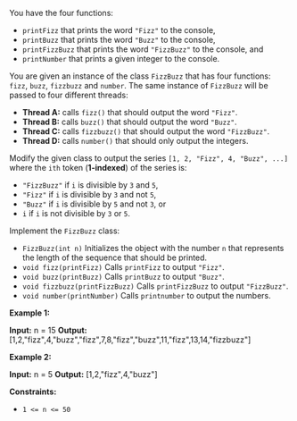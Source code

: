 
You have the four functions:

-   `printFizz`  that prints the word  `"Fizz"`  to the console,
-   `printBuzz`  that prints the word  `"Buzz"`  to the console,
-   `printFizzBuzz`  that prints the word  `"FizzBuzz"`  to the console, and
-   `printNumber`  that prints a given integer to the console.

You are given an instance of the class  `FizzBuzz`  that has four functions:  `fizz`,  `buzz`,  `fizzbuzz`  and  `number`. The same instance of  `FizzBuzz`  will be passed to four different threads:

-   **Thread A:**  calls  `fizz()`  that should output the word  `"Fizz"`.
-   **Thread B:**  calls  `buzz()`  that should output the word  `"Buzz"`.
-   **Thread C:**  calls  `fizzbuzz()`  that should output the word  `"FizzBuzz"`.
-   **Thread D:**  calls  `number()`  that should only output the integers.

Modify the given class to output the series  `[1, 2, "Fizz", 4, "Buzz", ...]`  where the  `ith`  token (**1-indexed**) of the series is:

-   `"FizzBuzz"`  if  `i`  is divisible by  `3`  and  `5`,
-   `"Fizz"`  if  `i`  is divisible by  `3`  and not  `5`,
-   `"Buzz"`  if  `i`  is divisible by  `5`  and not  `3`, or
-   `i`  if  `i`  is not divisible by  `3`  or  `5`.

Implement the  `FizzBuzz`  class:

-   `FizzBuzz(int n)`  Initializes the object with the number  `n`  that represents the length of the sequence that should be printed.
-   `void fizz(printFizz)`  Calls  `printFizz`  to output  `"Fizz"`.
-   `void buzz(printBuzz)`  Calls  `printBuzz`  to output  `"Buzz"`.
-   `void fizzbuzz(printFizzBuzz)`  Calls  `printFizzBuzz`  to output  `"FizzBuzz"`.
-   `void number(printNumber)`  Calls  `printnumber`  to output the numbers.

**Example 1:**

**Input:** n = 15
**Output:** [1,2,"fizz",4,"buzz","fizz",7,8,"fizz","buzz",11,"fizz",13,14,"fizzbuzz"]

**Example 2:**

**Input:** n = 5
**Output:** [1,2,"fizz",4,"buzz"]

**Constraints:**

-   `1 <= n <= 50`